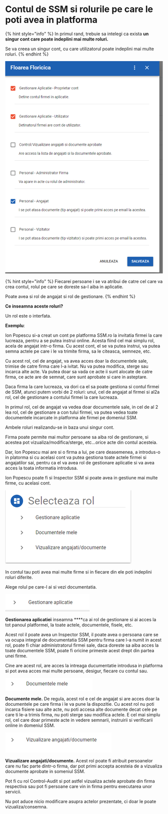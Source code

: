 # Contul de SSM si rolurile pe care le poti avea in platforma

{% hint style="info" %}
In primul rand, trebuie sa intelegi ca exista **un singur cont care poate indeplini mai multe roluri.**

Se va creea un singur cont, cu care utilizatorul poate indeplini mai multe roluri.
{% endhint %}

 

![](.gitbook/assets/image%20%28126%29.png)

{% hint style="info" %}
Fiecarei persoane i se va atribui de catre cel care va crea contul, rolul pe care se doreste sa-l aiba in aplicatie. 

Poate avea si rol de angajat si rol de gestionare.
{% endhint %}

**Ce inseamna aceste roluri?** 

Un rol este o interfata. 

**Exemplu**: 

Ion Popescu si-a creat un cont pe platforma SSM.ro la invitatia firmei la care lucreaza, pentru a se putea instrui online. Acesta fiind cel mai simplu rol, acela de angajat intr-o firma. Cu acest cont, el se va putea instrui, va putea semna actele pe care i le va trimite firma, sa le citeasca, semneze, etc. 

Cu acest rol, cel de angajat, va avea acces doar la documentele sale,  trimise de catre firma care l-a ivitat. Nu va putea modifica, sterge sau incarca alte acte. Va putea doar sa vada ce acte ii sunt alocate de catre firma, ce acte are de semnat, care sunt aprobate si care in asteptare.

Daca firma la care lucreaza, va dori ca el sa poate gestiona si contul firmei de SSM, atunci putem vorbi de 2 roluri: unul, cel de angajat al firmei si al2a rol, cel de gestionare a contului firmei la care lucreaza.

In primul rol, cel de angajat va vedea doar documentele sale, in cel de al 2 lea rol, cel de gestionare a con tului firmei, va putea vedea toate documentele  incarcate in platforma ale firmei pe domeniul SSM.

Ambele roluri realizandu-se in baza unui singur cont. 

Firma poate permite mai multor persoane sa aiba rol de gestionare, si acestea pot vizualiza/modifica/sterge, etc...orice acte din contul acesteia.



Dar, Ion Popescu mai are si o firma a lui, pe care deasemenea, a introdus-o in platorma si cu acelasi cont va putea gestiona toate actele firmei si angajatilor sai, pentru ca el va avea rol de gestionare aplicatie si va avea acces la toata informatia introdusa.

Ion Popescu poate fi si Inspector SSM si poate avea in gestiune mai multe firme, cu acelasi cont.

 

![](.gitbook/assets/image%20%28120%29.png)



In contul tau poti avea mai multe firme si in fiecare din ele poti indeplini roluri diferite.

Alege rolul pe care-l ai si vezi documentatia.

![](.gitbook/assets/image%20%28123%29.png)

**Gestionarea aplicatiei** inseamna ****ca ai rol de gestionare si ai acces la tot panoul platformei, la toate actele, documentele, fisele, etc.

Acest rol il poate avea un Inspector SSM, il poate avea o persoana care se va ocupa integral de documentatia SSM pentru firma care l-a numit in acest rol, poate fi chiar administratorul firmei sale, daca doreste sa aiba acces la toate documentele SSM, poate fi oricine primeste acest drept din partea unei firme.

Cine are acest rol, are acces la intreaga ducumentatie introdusa in platforma si pot avea acces mai multe persoane, desigur, fiecare cu contul sau.

![](.gitbook/assets/image%20%28121%29.png)



**Documente mele.**  De regula, acest rol e cel de angajat si are acces doar la documentele pe care firma  i le va pune la dispozitie. Cu acest rol nu poti incarca fisiere sau alte acte, nu poti accesa alte documente decat cele pe care ti le-a trimis firma, nu poti sterge sau modifica actele. E cel mai simplu rol, cel care doar primeste acte in vedere semnarii, instruirii si verificarii online in domeniul SSM.



![](.gitbook/assets/image%20%28122%29.png)

**Vizualizare angajati/documente.** Acest rol poate fi atribuit persoanelor care nu fac parte dintr-o firma, dar pot primi accepta acesteia de a vizualiza documente aprobate in someniul SSM.

 Pot fi cu rol Control-Audit si pot astfel vizualiza actele aprobate din firma respectiva sau pot fi persoane care vin in firma pentru executarea unor servicii.

Nu pot aduce nicio modificare asupra actelor prezentate, ci doar le poate vizualiza/consemna.







